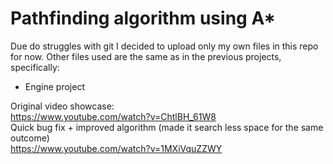 # Pathfinding algorithm using A*
Due do struggles with git I decided to upload only my own files in this repo for now.
Other files used are the same as in the previous projects, specifically: 
- Engine project

Original video showcase:  
https://www.youtube.com/watch?v=ChtlBH_61W8  
Quick bug fix + improved algorithm (made it search less space for the same outcome)  
https://www.youtube.com/watch?v=1MXiVquZZWY  
